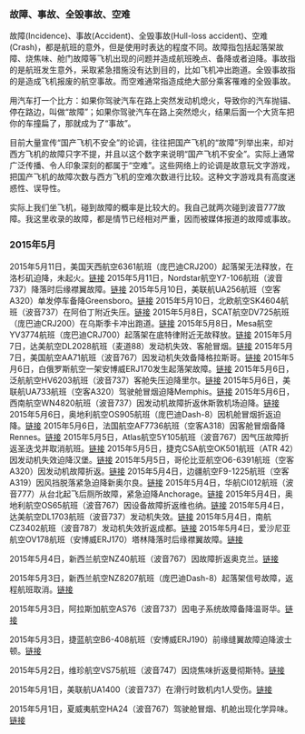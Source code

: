 ### 故障、事故、全毁事故、空难

故障(Incidence)、事故(Accident)、全毁事故(Hull-loss accident)、空难(Crash)，都是航班的意外，但是使用时表达的程度不同。故障指包括起落架故障、烧焦味、舱门故障等飞机出现的问题并造成航班晚点、备降或者迫降。事故指的是航班发生意外，采取紧急措施没有达到目的，比如飞机冲出跑道。全毁事故指的是造成飞机报废的航空事故。而空难通常指造成绝大部分乘客罹难的全毁事故。

用汽车打一个比方：如果你驾驶汽车在路上突然发动机熄火，导致你的汽车抛锚、停在路边，叫做“故障”；如果你驾驶汽车在路上突然熄火，结果后面一个大货车把你的车撞扁了，那就成为了“事故”。

目前大量宣传“国产飞机不安全”的论调，往往把国产飞机的“故障”列举出来，却对西方飞机的故障只字不提，并且以这个数字来说明“国产飞机不安全”。实际上通常广泛传播、令人印象深刻的都属于“空难”。这些网络上的论调是故意玩文字游戏，把国产飞机的故障次数与西方飞机的空难次数进行比较。这种文字游戏具有高度迷惑性、误导性。

实际上我们坐飞机，碰到故障的概率是比较大的。我自己就两次碰到波音777故障。我这里收录的故障，都是情节已经相对严重，因而被媒体报道的故障或事故。

### 2015年5月

2015年5月11日，美国天西航空6361航班（庞巴迪CRJ200）起落架无法释放，在洛杉矶迫降，未起火。[链接](http://www.caac.com.cn/news/74191.html)
2015年5月11日，Nordstar航空Y7-106航班（波音737）降落时后缘襟翼故障。[链接](http://avherald.com/h?article=486162ed&opt=0)
2015年5月10日，美联航UA256航班（空客A320）单发停车备降Greensboro。[链接](http://avherald.com/h?article=48616509&opt=0)
2015年5月10日，北欧航空SK4604航班（波音737）在阿伯丁附近失压。[链接](http://avherald.com/h?article=486166db&opt=0)
2015年5月8日，SCAT航空DV725航班（庞巴迪CRJ200）在乌斯季卡冲出跑道。[链接](http://avherald.com/h?article=485f1508&opt=0)
2015年5月8日，Mesa航空YV3774航班（庞巴迪CRJ700）起落架在底特律附近无故释放。[链接](http://avherald.com/h?article=48619e3c&opt=0)
2015年5月7日，达美航空DL2028航班（麦道88）发动机失效、客舱冒烟。[链接](http://avherald.com/h?article=485f0f5c&opt=0)
2015年5月7日，美国航空AA71航班（波音767）因发动机失效备降格拉斯哥。[链接](http://avherald.com/h?article=485e4991&opt=0)
2015年5月6日，白俄罗斯航空一架安博威ERJ170发生起落架故障。[链接](http://avherald.com/h?article=485e53c2&opt=0)
2015年5月6日，泛航航空HV6203航班（波音737）客舱失压迫降里尔。[链接](http://avherald.com/h?article=485d6f6f&opt=0)
2015年5月6日，美联航UA733航班（空客A320）驾驶舱冒烟迫降Memphis。[链接](http://avherald.com/h?article=485d63ce&opt=0)
2015年5月6日，西南航空WN4820航班（波音737）因发动机故障折返休斯敦机场迫降。[链接](http://avherald.com/h?article=485e519f&opt=0)
2015年5月6日，奥地利航空OS905航班（庞巴迪Dash-8）因机舱冒烟折返迫降。[链接](http://avherald.com/h?article=485e4e7c&opt=0)
2015年5月6日，法国航空AF7736航班（空客A318）因客舱冒烟备降Rennes。[链接](http://avherald.com/h?article=485d42ce&opt=0)
2015年5月5日，Atlas航空5Y105航班（波音767）因气压故障折返圣迭戈并取消航班。[链接](http://avherald.com/h?article=485d447f&opt=0)
2015年5月5日，捷克CSA航空OK501航班（ATR 42）因发动机失效迫降汉堡。[链接](http://avherald.com/h?article=485c9a29&opt=0)
2015年5月5日，哥伦比亚航空O6-6391航班（空客A320）因发动机故障折返。[链接](http://avherald.com/h?article=485c8d0e&opt=0)
2015年5月4日，边疆航空F9-1225航班（空客A319）因风挡脱落紧急迫降新奥尔良。[链接](http://avherald.com/h?article=485c867f&opt=0)
2015年5月4日，华航CI012航班（波音777）从台北起飞后厕所故障，紧急迫降Anchorage。[链接](http://www.caac.com.cn/news/73744.html)
2015年5月4日，奥地利航空OS65航班（波音767）因设备故障折返维也纳。[链接](http://avherald.com/h?article=485be247&opt=0)
2015年5月4日，达美航空DL1703航班（波音737）发动机失效。[链接](http://avherald.com/h?article=485c7ecf&opt=0)
2015年5月4日，南航CZ3402航班（波音787）发动机失效折返成都。[链接](http://avherald.com/h?article=485b9d86&opt=0)
2015年5月4日，爱沙尼亚航空OV178航班（安博威ERJ170）塔林降落时后缘襟翼故障。[链接](http://avherald.com/h?article=485b96aa&opt=0)

2015年5月4日，新西兰航空NZ40航班（波音767）因故障折返奥克兰。[链接](http://avherald.com/h?article=485b96aa&opt=0)

2015年5月3日，新西兰航空NZ8207航班（庞巴迪Dash-8）起落架信号故障，返程航班取消。[链接](http://avherald.com/h?article=485b9831&opt=0)

2015年5月3日，阿拉斯加航空AS76（波音737）因电子系统故障备降温哥华。[链接](http://avherald.com/h?article=485b9bc0&opt=0)

2015年5月3日，捷蓝航空B6-408航班（安博威ERJ190）前缘缝翼故障迫降波士顿。[链接](http://avherald.com/h?article=485d5fe2&opt=0)

2015年5月2日，维珍航空VS75航班（波音747）因烧焦味折返曼彻斯特。[链接](http://avherald.com/h?article=485a089f&opt=0)

2015年5月1日，美联航UA1400（波音737）在滑行时致机内1人受伤。[链接](http://avherald.com/h?article=485c73e5&opt=0)

2015年5月1日，夏威夷航空HA24（波音767）驾驶舱冒烟、机舱出现化学异味。[链接](http://avherald.com/h?article=485a02a1&opt=0)
